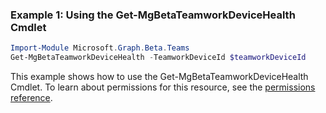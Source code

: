 ### Example 1: Using the Get-MgBetaTeamworkDeviceHealth Cmdlet
```powershell
Import-Module Microsoft.Graph.Beta.Teams
Get-MgBetaTeamworkDeviceHealth -TeamworkDeviceId $teamworkDeviceId
```
This example shows how to use the Get-MgBetaTeamworkDeviceHealth Cmdlet.
To learn about permissions for this resource, see the [permissions reference](/graph/permissions-reference).
